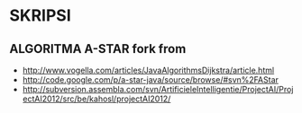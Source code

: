 SKRIPSI
=======
ALGORITMA A-STAR fork from
-------------------------
 *  http://www.vogella.com/articles/JavaAlgorithmsDijkstra/article.html
 *  http://code.google.com/p/a-star-java/source/browse/#svn%2FAStar
 *  http://subversion.assembla.com/svn/ArtificieleIntelligentie/ProjectAI/ProjectAI2012/src/be/kahosl/projectAI2012/
